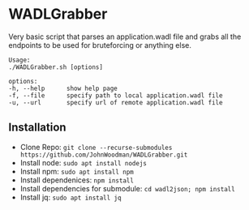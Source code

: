 # WADLGrabber

Very basic script that parses an application.wadl file and grabs all the endpoints to be used for bruteforcing or anything else.

```
Usage:
./WADLGrabber.sh [options]

options:
-h, --help      show help page
-f, --file      specify path to local application.wadl file
-u, --url       specify url of remote application.wadl file
```

## Installation
- Clone Repo: `git clone --recurse-submodules https://github.com/JohnWoodman/WADLGrabber.git`
- Install node: `sudo apt install nodejs`
- Install npm: `sudo apt install npm`
- Install dependenices: `npm install`
- Install dependencies for submodule: `cd wadl2json; npm install`
- Install jq: `sudo apt install jq`
